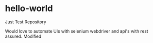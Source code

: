 # hello-world
Just Test Repository

Would love to automate UIs with selenium webdriver and api's with rest assured.
Modified
